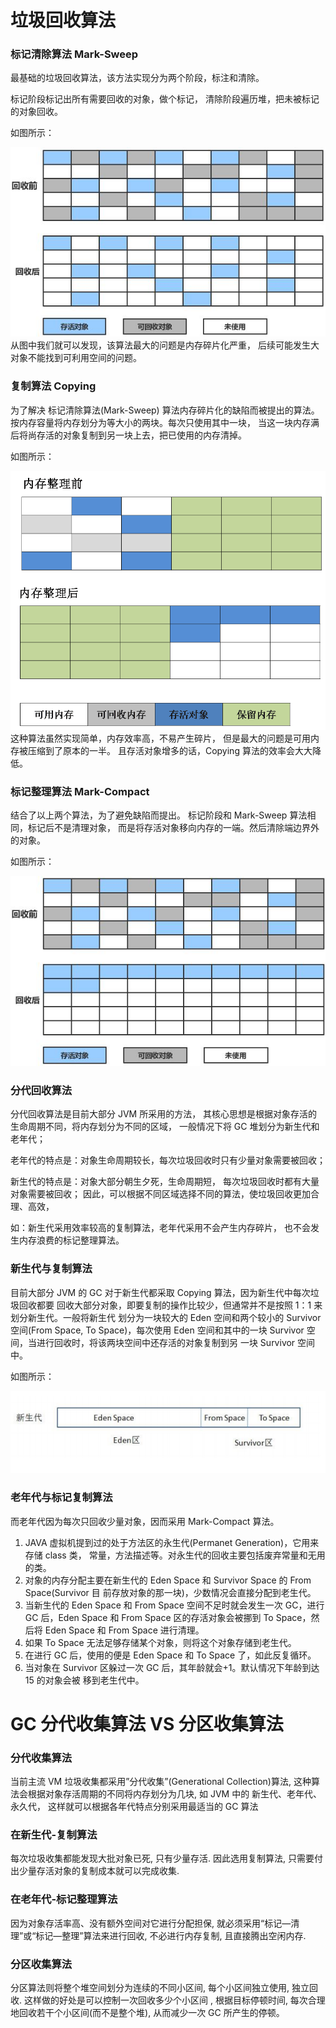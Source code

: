 # 垃圾回收算法


### 标记清除算法 Mark-Sweep
最基础的垃圾回收算法，该方法实现分为两个阶段，标注和清除。

标记阶段标记出所有需要回收的对象，做个标记，
清除阶段遍历堆，把未被标记的对象回收。

如图所示：

![标记清除算法](img/bjqcsf.jpg) <br/>
从图中我们就可以发现，该算法最大的问题是内存碎片化严重，
后续可能发生大对象不能找到可利用空间的问题。


### 复制算法 Copying
为了解决 标记清除算法(Mark-Sweep) 算法内存碎片化的缺陷而被提出的算法。
按内存容量将内存划分为等大小的两块。每次只使用其中一块，
当这一块内存满后将尚存活的对象复制到另一块上去，把已使用的内存清掉。

如图所示：

![复制算法](img/fzsf.png) <br/>
这种算法虽然实现简单，内存效率高，不易产生碎片，
但是最大的问题是可用内存被压缩到了原本的一半。
且存活对象增多的话，Copying 算法的效率会大大降低。


### 标记整理算法 Mark-Compact
结合了以上两个算法，为了避免缺陷而提出。
标记阶段和 Mark-Sweep 算法相同，标记后不是清理对象，
而是将存活对象移向内存的一端。然后清除端边界外的对象。

如图所示：

![标记整理算法](img/bjzlsf.jpg) <br/>


### <a id="fdhssf">分代回收算法</a>
分代回收算法是目前大部分 JVM 所采用的方法，
其核心思想是根据对象存活的生命周期不同，将内存划分为不同的区域，
一般情况下将 GC 堆划分为新生代和老年代；

老年代的特点是：对象生命周期较长，每次垃圾回收时只有少量对象需要被回收；

新生代的特点是：对象大部分朝生夕死，生命周期短，
每次垃圾回收时都有大量对象需要被回收；
因此，可以根据不同区域选择不同的算法，使垃圾回收更加合理、高效，

如：新生代采用效率较高的复制算法，老年代采用不会产生内存碎片，
也不会发生内存浪费的标记整理算法。


### 新生代与复制算法
目前大部分 JVM 的 GC 对于新生代都采取 Copying 算法，因为新生代中每次垃圾回收都要
回收大部分对象，即要复制的操作比较少，但通常并不是按照 1：1 来划分新生代。一般将新生代
划分为一块较大的 Eden 空间和两个较小的 Survivor 空间(From Space, To Space)，每次使用
Eden 空间和其中的一块 Survivor 空间，当进行回收时，将该两块空间中还存活的对象复制到另
一块 Survivor 空间中。

如图所示：

![新生代与复制算法](img/xsd.png) <br/>


### 老年代与标记复制算法
而老年代因为每次只回收少量对象，因而采用 Mark-Compact 算法。
1. JAVA 虚拟机提到过的处于方法区的永生代(Permanet Generation)，它用来存储 class 类，
常量，方法描述等。对永生代的回收主要包括废弃常量和无用的类。
2. 对象的内存分配主要在新生代的 Eden Space 和 Survivor Space 的 From Space(Survivor 目
前存放对象的那一块)，少数情况会直接分配到老生代。
3. 当新生代的 Eden Space 和 From Space 空间不足时就会发生一次 GC，进行 GC 后，Eden
Space 和 From Space 区的存活对象会被挪到 To Space，然后将 Eden Space 和 From
Space 进行清理。
4. 如果 To Space 无法足够存储某个对象，则将这个对象存储到老生代。
5. 在进行 GC 后，使用的便是 Eden Space 和 To Space 了，如此反复循环。
6. 当对象在 Survivor 区躲过一次 GC 后，其年龄就会+1。默认情况下年龄到达 15 的对象会被
移到老生代中。


# GC 分代收集算法 VS 分区收集算法

### 分代收集算法
当前主流 VM 垃圾收集都采用”分代收集”(Generational Collection)算法, 
这种算法会根据对象存活周期的不同将内存划分为几块, 
如 JVM 中的 新生代、老年代、永久代，
这样就可以根据各年代特点分别采用最适当的 GC 算法

### 在新生代-复制算法
每次垃圾收集都能发现大批对象已死, 只有少量存活. 因此选用复制算法, 
只需要付出少量存活对象的复制成本就可以完成收集.

### 在老年代-标记整理算法
因为对象存活率高、没有额外空间对它进行分配担保, 
就必须采用“标记—清理”或“标记—整理”算法来进行回收, 不必进行内存复制, 
且直接腾出空闲内存.

### 分区收集算法
分区算法则将整个堆空间划分为连续的不同小区间, 每个小区间独立使用, 
独立回收. 这样做的好处是可以控制一次回收多少个小区间 , 根据目标停顿时间, 
每次合理地回收若干个小区间(而不是整个堆), 从而减少一次 GC 所产生的停顿。
